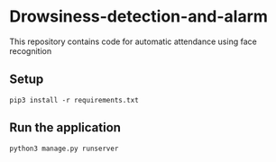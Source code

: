 # Drowsiness-detection-and-alarm
This repository contains code for automatic attendance using face recognition
## Setup
```pip3 install -r requirements.txt```
## Run the application
```python3 manage.py runserver```
